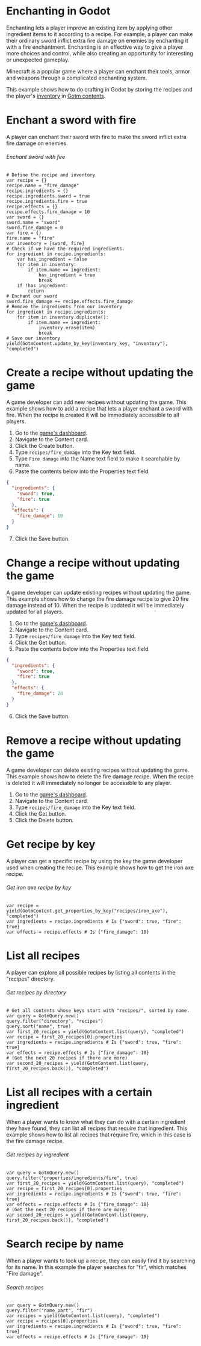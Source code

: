 # Enchanting in Godot

Enchanting lets a player improve an existing item by applying other ingredient items to it according to a recipe. For example, a player can make their ordinary sword inflict extra fire damage on enemies by enchanting it with a fire enchantment. Enchanting is an effective way to give a player more choices and control, while also creating an opportunity for interesting or unexpected gameplay.

Minecraft is a popular game where a player can enchant their tools, armor and weapons through a complicated enchanting system.

This example shows how to do crafting in Godot by storing the recipes and the player's [inventory](./inventory.md) in [Gotm contents](/src/docs/content.md).

# Enchant a sword with fire

A player can enchant their sword with fire to make the sword inflict extra fire damage on enemies.

###### Enchant sword with fire

```gdscript
# Define the recipe and inventory
var recipe = {}
recipe.name = "fire_damage"
recipe.ingredients = {}
recipe.ingredients.sword = true
recipe.ingredients.fire = true
recipe.effects = {}
recipe.effects.fire_damage = 10
var sword = {}
sword.name = "sword"
sword.fire_damage = 0
var fire = {}
fire.name = "fire"
var inventory = [sword, fire]
# Check if we have the required ingredients.
for ingredient in recipe.ingredients:
    var has_ingredient = false
    for item in inventory:
        if item.name == ingredient:
            has_ingredient = true
            break
    if !has_ingredient:
        return
# Enchant our sword
sword.fire_damage += recipe.effects.fire_damage
# Remove the ingredients from our inventory
for ingredient in recipe.ingredients:
    for item in inventory.duplicate():
        if item.name == ingredient:
            inventory.erase(item)
            break
# Save our inventory
yield(GotmContent.update_by_key(inventory_key, "inventory"), "completed")
```

# Create a recipe without updating the game

A game developer can add new recipes without updating the game. This example shows how to add a recipe that lets a player enchant a sword with fire. When the recipe is created it will be immediately accessible to all players.

1. Go to the [game's dashboard](/dashboard/_/_?p=tools&highlight=contents).
1. Navigate to the Content card.
1. Click the Create button.
1. Type `recipes/fire_damage` into the Key text field.
1. Type `Fire damage` into the Name text field to make it searchable by name.
1. Paste the contents below into the Properties text field.

```json
{
  "ingredients": {
    "sword": true,
    "fire": true
  },
  "effects": {
    "fire_damage": 10
  }
}
```

7. Click the Save button.

# Change a recipe without updating the game

A game developer can update existing recipes without updating the game. This example shows how to change the fire damage recipe to give 20 fire damage instead of 10. When the recipe is updated it will be immediately updated for all players.

1. Go to the [game's dashboard](/dashboard/_/_?p=tools&highlight=contents).
1. Navigate to the Content card.
1. Type `recipes/fire_damage` into the Key text field.
1. Click the Get button.
1. Paste the contents below into the Properties text field.

```json
{
  "ingredients": {
    "sword": true,
    "fire": true
  },
  "effects": {
    "fire_damage": 20
  }
}
```

6. Click the Save button.

# Remove a recipe without updating the game

A game developer can delete existing recipes without updating the game. This example shows how to delete the fire damage recipe. When the recipe is deleted it will immediately no longer be accessible to any player.

1. Go to the [game's dashboard](/dashboard/_/_?p=tools&highlight=contents).
1. Navigate to the Content card.
1. Type `recipes/fire_damage` into the Key text field.
1. Click the Get button.
1. Click the Delete button.

# Get recipe by key

A player can get a specific recipe by using the key the game developer used when creating the recipe. This example shows how to get the iron axe recipe.

###### Get iron axe recipe by key

```gdscript
var recipe = yield(GotmContent.get_properties_by_key("recipes/iron_axe"), "completed")
var ingredients = recipe.ingredients # Is {"sword": true, "fire": true}
var effects = recipe.effects # Is {"fire_damage": 10}
```

# List all recipes

A player can explore all possible recipes by listing all contents in the "recipes" directory.

###### Get recipes by directory

```gdscript
# Get all contents whose keys start with "recipes/", sorted by name.
var query = GotmQuery.new()
query.filter("directory", "recipes")
query.sort("name", true)
var first_20_recipes = yield(GotmContent.list(query), "completed")
var recipe = first_20_recipes[0].properties
var ingredients = recipe.ingredients # Is {"sword": true, "fire": true}
var effects = recipe.effects # Is {"fire_damage": 10}
# (Get the next 20 recipes if there are more)
var second_20_recipes = yield(GotmContent.list(query, first_20_recipes.back()), "completed")
```

# List all recipes with a certain ingredient

When a player wants to know what they can do with a certain ingredient they have found, they can list all recipes that require that ingredient. This example shows how to list all recipes that require fire, which in this case is the fire damage recipe.

###### Get recipes by ingredient

```gdscript
var query = GotmQuery.new()
query.filter("properties/ingredients/fire", true)
var first_20_recipes = yield(GotmContent.list(query), "completed")
var recipe = first_20_recipes[0].properties
var ingredients = recipe.ingredients # Is {"sword": true, "fire": true}
var effects = recipe.effects # Is {"fire_damage": 10}
# (Get the next 20 recipes if there are more)
var second_20_recipes = yield(GotmContent.list(query, first_20_recipes.back()), "completed")
```

# Search recipe by name

When a player wants to look up a recipe, they can easily find it by searching for its name. In this example the player searches for "fir", which matches "Fire damage".

###### Search recipes

```gdscript
var query = GotmQuery.new()
query.filter("name_part", "fir")
var recipes = yield(GotmContent.list(query), "completed")
var recipe = recipes[0].properties
var ingredients = recipe.ingredients # Is {"sword": true, "fire": true}
var effects = recipe.effects # Is {"fire_damage": 10}
```
